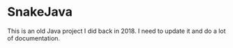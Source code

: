 # SnakeJava
This is an old Java project I did back in 2018. I need to update it and do a lot of documentation. 

